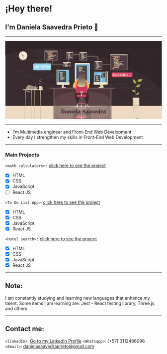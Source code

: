 # ¡Hey there! 
## I'm Daniela Saavedra Prieto 👋
______________________________________________________________________________________________________________________________
![](https://github.com/danielasaavedrap/danielasaavedrap/blob/main/github.jpg)
______________________________________________________________________________________________________________________________


* I'm Multimedia engineer and Front-End Web Development
* Every day I strengthen my skills in Front-End Web Development

______________________________________________________________________________________________________________________________

### Main Projects

`<math calculators>:` [click here to see the project](https://calculadoras-matematicas.netlify.app)

- [x] HTML 
- [x] CSS
- [x] JavaScript
- [ ] React JS

`<To Do List App>:`[click here to see the project](https://todolistdaniela.netlify.app)

- [x] HTML 
- [x] CSS
- [x] JavaScript
- [x] React JS

`<Hotel search>:` [click here to see the project](https://buscadordehoteles.netlify.app)

- [x] HTML 
- [x] CSS
- [x] JavaScript
- [x] React JS

______________________________________________________________________________________________________________________________

## Note: 
I am constantly studying and learning new languages that enhance my talent. Some items I am learning are: Jest - React testing library, Three.js, and others

______________________________________________________________________________________________________________________________

## Contact me:

`<linkedIn>`: [Go to my LinkedIn Profile](https://www.linkedin.com/in/daniela-saavedra-prieto/)
`<Whatsapp>`: (+57) 3112486096
`<Email>`: danielasaavedraprieto@gmail.com

